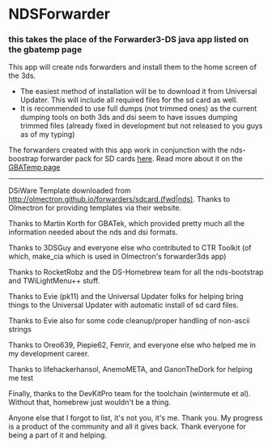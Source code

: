 # NDSForwarder
### this takes the place of the Forwarder3-DS java app listed on the gbatemp page

This app will create nds forwarders and install them to the home screen of the 3ds.

* The easiest method of installation will be to download it from Universal Updater. This will include all required files for the sd card as well.
* It is recommended to use full dumps (not trimmed ones) as the current dumping tools on both 3ds and dsi seem to have issues dumping trimmed files (already fixed in development but not released to you guys as of my typing)


The forwarders created with this app work in conjunction with the nds-boostrap forwarder pack for SD cards [here](https://github.com/RocketRobz/NTR_Forwarder/releases).  Read more about it on the [GBATemp page](https://gbatemp.net/threads/nds-forwarder-cias-for-your-home-menu.426174/)
 
---
DSiWare Template downloaded from http://olmectron.github.io/forwarders/sdcard.(fwd|nds). Thanks to Olmectron for providing templates via their website.

Thanks to Martin Korth for GBATek, which provided pretty much all the information needed about the nds and dsi formats.

Thanks to 3DSGuy and everyone else who contributed to CTR Toolkit (of which, make_cia which is used in Olmectron's forwarder3ds app)

Thanks to RocketRobz and the DS-Homebrew team for all the nds-bootstrap and TWiLightMenu++ stuff. 

Thanks to Evie (pk11) and the Universal Updater folks for helping bring things to the Universal Updater with automatic install of sd card files.

Thanks to Evie also for some code cleanup/proper handling of non-ascii strings

Thanks to Oreo639, Piepie62, Fenrir, and everyone else who helped me in my development career.

Thanks to lifehackerhansol, AnemoMETA, and GanonTheDork for helping me test

Finally, thanks to the DevKitPro team for the toolchain (wintermute et al). Without that, homebrew just wouldn't be a thing.


Anyone else that I forgot to list, it's not you, it's me. Thank you. My progress is a product of the community and all it gives back. Thank everyone for being a part of it and helping.
